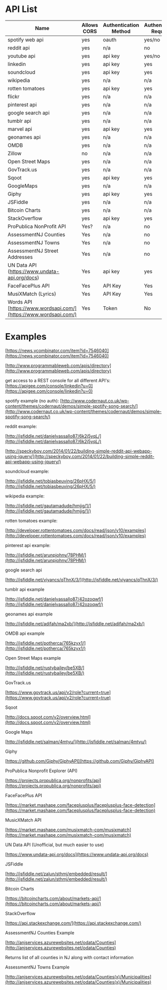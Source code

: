 # API List

| **Name** | **Allows CORS** | **Authentication Method** | **Authentication Required** |
| --- | --- | --- | --- |
| spotify web api | yes | oauth | yes/no |
| reddit api | yes | n/a | no |
| youtube api | yes | api key | yes/no |
| linkedin | yes | api key | yes |
| soundcloud | yes | api key | yes |
| wikipedia | yes | n/a | n/a |
| rotten tomatoes | yes | api key | yes |
| flickr | yes | n/a | n/a |
| pinterest api | yes | n/a | n/a |
| google search api | yes | n/a | n/a |
| tumblr api | yes | n/a | n/a |
| marvel api | yes | api key | yes |
| geonames api | yes | n/a | n/a |
| OMDB | yes | n/a | n/a |
| Zillow | no | n/a | n/a |
| Open Street Maps | yes | n/a | n/a |
| GovTrack.us | yes | n/a | n/a |
| Sqoot | yes | api key | yes |
| GoogleMaps | yes | n/a | n/a |
| Giphy | yes | api key | yes |
| JSFiddle | yes | n/a | n/a |
| Bitcoin Charts | yes | n/a | n/a |
| StackOverflow | yes | api key | yes |
| ProPublica NonProfit API | Yes? | n/a | no |
| AssessmentNJ Counties | Yes | n/a | no |
| AssessmentNJ Towns | Yes | n/a | no |
| AssessmentNJ Street Addresses | Yes | n/a | no |
| UN Data API (https://www.undata-api.org/docs) | Yes | api key | yes |
| FaceFacePlus API | Yes | API Key | Yes |
| MusiXMatch (Lyrics) | Yes | API Key | Yes |
| Words API [https://www.wordsapi.com/](https://www.wordsapi.com/) | Yes | Token | No |

# Examples

[https://news.ycombinator.com/item?id=7546040](https://news.ycombinator.com/item?id=7546040)

[http://www.programmableweb.com/apis/directory](http://www.programmableweb.com/apis/directory)

get access to a REST console for all different API's: [https://apigee.com/console/linkedin?u=0](https://apigee.com/console/linkedin?u=0)

spotify example (no auth): [http://www.codernaut.co.uk/wp-content/themes/codernaut/demos/simple-spotify-song-search/](http://www.codernaut.co.uk/wp-content/themes/codernaut/demos/simple-spotify-song-search/)

reddit example:

[http://jsfiddle.net/danielvassallo87/6k2j5yqL/](http://jsfiddle.net/danielvassallo87/6k2j5yqL/)

[http://speckyboy.com/2014/01/22/building-simple-reddit-api-webapp-using-jquery/](http://speckyboy.com/2014/01/22/building-simple-reddit-api-webapp-using-jquery/)

soundcloud example:

[http://jsfiddle.net/tobiasbeuving/26pHX/5/](http://jsfiddle.net/tobiasbeuving/26pHX/5/)

wikipedia example:

[http://jsfiddle.net/gautamadude/hmjjg/1/](http://jsfiddle.net/gautamadude/hmjjg/1/)

rotten tomatoes example:

[http://developer.rottentomatoes.com/docs/read/json/v10/examples](http://developer.rottentomatoes.com/docs/read/json/v10/examples)

pinterest api example:

[http://jsfiddle.net/arunpjohny/78PHM/](http://jsfiddle.net/arunpjohny/78PHM/)

google search api

[http://jsfiddle.net/viyancs/qThnX/3/](http://jsfiddle.net/viyancs/qThnX/3/)

tumblr api example

[http://jsfiddle.net/danielvassallo87/42ozoqwf/](http://jsfiddle.net/danielvassallo87/42ozoqwf/)

geonames api example

[http://jsfiddle.net/adifah/ma2xb/](http://jsfiddle.net/adifah/ma2xb/)

OMDB api example

[http://jsfiddle.net/potherca/765kzyx1/](http://jsfiddle.net/potherca/765kzyx1/)

Open Street Maps example

[http://jsfiddle.net/rustybailey/be5XB/](http://jsfiddle.net/rustybailey/be5XB/)

GovTrack.us

[https://www.govtrack.us/api/v2/role?current=true](https://www.govtrack.us/api/v2/role?current=true)

Sqoot

[http://docs.sqoot.com/v2/overview.html](http://docs.sqoot.com/v2/overview.html)

Google Maps

[http://jsfiddle.net/salman/4mtyu/](http://jsfiddle.net/salman/4mtyu/)

Giphy

[https://github.com/Giphy/GiphyAPI](https://github.com/Giphy/GiphyAPI)

ProPublica Nonprofit Explorer (API)

[https://projects.propublica.org/nonprofits/api](https://projects.propublica.org/nonprofits/api)

FaceFacePlus API

[https://market.mashape.com/faceplusplus/faceplusplus-face-detection](https://market.mashape.com/faceplusplus/faceplusplus-face-detection)

MusicXMatch API

[https://market.mashape.com/musixmatch-com/musixmatch](https://market.mashape.com/musixmatch-com/musixmatch)

UN Data API (Unofficial, but much easier to use)

[https://www.undata-api.org/docs](https://www.undata-api.org/docs)

JSFiddle

[http://jsfiddle.net/zalun/sthmj/embedded/result/](http://jsfiddle.net/zalun/sthmj/embedded/result/)

Bitcoin Charts

[https://bitcoincharts.com/about/markets-api/](https://bitcoincharts.com/about/markets-api/)

StackOverflow

[https://api.stackexchange.com/](https://api.stackexchange.com/)

AssessmentNJ Counties Example

[http://anjservices.azurewebsites.net/odata/Counties](http://anjservices.azurewebsites.net/odata/Counties)

Returns list of all counties in NJ along with contact information

AssessmentNJ Towns Example

[http://anjservices.azurewebsites.net/odata/Counties(x)/Municipalities](http://anjservices.azurewebsites.net/odata/Counties(x)/Municipalities)